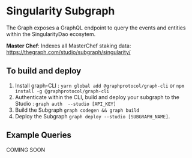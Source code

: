 # Singularity Subgraph

The Graph exposes a GraphQL endpoint to query the events and entities within the SingularityDao ecosytem.

**Master Chef**: Indexes all MasterChef staking data: https://thegraph.com/studio/subgraph/singularity/


## To build and deploy

1. Install graph-CLI : `yarn global add @graphprotocol/graph-cli` or `npm install -g @graphprotocol/graph-cli`
2. Authenticate within the CLI, build and deploy your subgraph to the Studio : `graph auth  --studio [API_KEY]` 
3. Build the Subgraph `graph codegen && graph build`
4. Deploy the Subgraph `graph deploy --studio [SUBGRAPH_NAME]`.

## Example Queries
COMING SOON